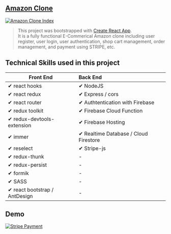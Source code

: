## [Amazon Clone](https://github-c5c88.firebaseapp.com/)

[![Amazon Clone Index](https://firebasestorage.googleapis.com/v0/b/github-c5c88.appspot.com/o/appScreenshot%2Famazon-index.jpg?alt=media&token=79eb6701-a406-46f7-9216-e32e9b30f2a5)](https://github-c5c88.firebaseapp.com/)
> This project was bootstrapped with [Create React App](https://github.com/facebook/create-react-app).<br/>
  It is a fully functional E-Commerical Amazon clone including user register, user login, user authentication, shop cart management, order management, and payment using STRIPE, etc.
## Technical Skills used in this project

| Front End              | Back End |
| ------------------------ | :----------------------------------------------------------- |
| ✔ react hooks                               | ✔ NodeJS 
| ✔ react redux                               |✔ Express / cors
| ✔ react router                              |✔ Authtentication with Firebase
| ✔ redux toolkit                             |✔ Firebase Cloud Function
| ✔ redux-devtools-extension                  | ✔ Firebase Hosting
| ✔ immer                                     | ✔ Realtime Database / Cloud Firestore
| ✔ reselect                                  | ✔ Stripe-js                                                                                
| ✔ redux-thunk                               | -  
| ✔ redux-persist                             | -
| ✔ formik                                    | -
| ✔ SASS                                      | - 
| ✔ react bootstrap / AntDesign               | -

## Demo
[![Stripe Payment](https://firebasestorage.googleapis.com/v0/b/github-c5c88.appspot.com/o/appScreenshot%2Famazon-payment.png?alt=media&token=ea6245b6-9a90-4709-a10d-8023aeac72b7)](https://firebasestorage.googleapis.com/v0/b/github-c5c88.appspot.com/o/appScreenshot%2Famazon-payment.png?alt=media&token=ea6245b6-9a90-4709-a10d-8023aeac72b7)


